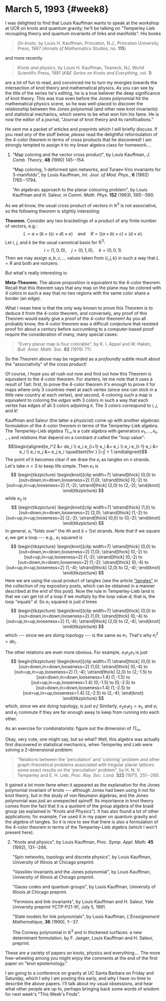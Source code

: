 # March 5, 1993 {#week8}

I was delighted to find that Louis Kauffman wants to speak at the
workshop at UCR on knots and quantum gravity; he'll be talking on
"Temperley Lieb recoupling theory and quantum invariants of links and
manifolds". His books

> _On knots_, by Louis H. Kauffman, Princeton, N.J., Princeton University
Press, 1987 (_Annals of Mathematics Studies_, no. **115**)

and more recently

> _Knots and physics_, by Louis H. Kauffman, Teaneck, NJ, World Scientific
Press, 1991 (_K&E Series on Knots and Everything_, vol. **1**)

are a lot of fun to read, and convinced me to turn my energies towards
the intersection of knot theory and mathematical physics. As you can see
by the title of the series he's editing, he is a true believer the deep
significance of knot theory. This was true even before the Jones
polynomial hit the mathematical physics scene, so he was well-placed to
discover the relationship between the Jones polynomial (and other new
knot invariants) and statistical mechanics, which seems to be what won
him his fame. He is now the editor of a journal, "Journal of knot
theory and its ramifications."

He sent me a packet of articles and preprints which I will briefly
discuss. If you read *any* of the stuff below, *please* read the
delightful reformulation of the 4-color theorem in terms of cross
products that he discovered! I am strongly tempted to assign it to my
linear algebra class for homework....

1) "Map coloring and the vector cross product", by Louis Kauffman, _J. Comb. Theory_, **48** (1990) 145--154.

    "Map coloring, 1-deformed spin networks, and Turaev-Viro invariants for 3-manifolds", by Louis Kauffman, _Int. Jour. of Mod. Phys._, **6** (1992) 1765--1794.

    "An algebraic approach to the planar colouring problem", by Louis Kauffman and H. Saleur, in _Comm. Math. Phys._ **152** (1993), 565--590.

As we all know, the usual cross product of vectors in $\mathbb{R}^3$ is not
associative, so the following theorem is slightly interesting:

**Theorem.** Consider any two bracketings of a product of any finite number
of vectors, e.g.:
$$L = a \times (b \times ((c \times d) \times e) \quad\text{and}\quad  R = ((a \times b) \times c) \times (d \times e).$$
Let $i$, $j$, and $k$ be the usual canonical basis for $\mathbb{R}^3$:
$$i = (1,0,0), \quad j = (0,1,0), \quad k = (0,0,1).$$
Then we may assign $a,b,c,\ldots$ values taken from $\{i,j,k\}$ in such a way
that $L = R$ and both are nonzero.

But what's really interesting is:

**Meta-Theorem.** The above proposition is equivalent to the 4-color
theorem. Recall that this theorem says that any map on the plane may be
colored with 4 colors in such a way that no two regions with the same
color share a border (an edge).

What I mean here is that the only way known to prove this Theorem is to
deduce it from the 4-color theorem, and conversely, any proof of this
Theorem would easily give a proof of the 4-color theorem! As you all
probably know, the 4-color theorem was a difficult conjecture that
resisted proof for about a century before succumbing to a computer-based
proof require the consideration of many, many special cases:

> "Every planar map is four colorable", by K. I. Appel and W. Haken, _Bull.
Amer. Math. Soc._ **82** (1976) 711.

So the Theorem above may be regarded as a *profoundly* subtle result
about the "associativity" of the cross product!

Of course, I hope you all rush out now and find out how this Theorem is
equivalent to the 4-color theorem. For starters, let me note that it
uses a result of Tait: first, to prove the 4-color theorem it's enough
to prove it for maps where only 3 countries meet at each vertex (since
one can stick in a little new country at each vertex), and second,
4-coloring such a map is equivalent to coloring the *edges* with 3
colors in such a way that each vertex has edges of all 3 colors
adjoining it. The 3 colors correspond to $i$, $j$, and $k$!

Kauffman and Saleur (the latter a physicist) come up with another
algebraic formulation of the 4-color theorem in terms of the
Temperley-Lieb algebra. The Temperley-Lieb algebra $TL_n$ is a cute
algebra with generators $e_1, \ldots, e_{n-1}$ and relations that depend on
a constant $d$ called the "loop value":
$$\begin{aligned}e_i^2 &= de_i \\ e_i e_{i+1} e_i &= e_i \\ e_i e_{i-1} e_i &= e_i \\ e_i e_j &= e_j e_i \quad\text{for } |i-j| > 1.\end{aligned}$$
The point of it becomes clear if we draw the $e_i$ as tangles on $n$
strands. Let's take $n = 3$ to keep life simple. Then $e_1$ is
$$
  \begin{tikzpicture}
    \begin{knot}[clip width=7]
      \strand[thick] (0,0)
        to [out=down,in=down,looseness=2] (1,0);
      \strand[thick] (0,-2)
        to [out=up,in=up,looseness=2] (1,-2);
      \strand[thick] (2,0)
        to (2,-2);
    \end{knot}
  \end{tikzpicture}
$$
while $e_2$ is
$$
  \begin{tikzpicture}
    \begin{knot}[clip width=7]
      \strand[thick] (1,0)
        to [out=down,in=down,looseness=2] (2,0);
      \strand[thick] (1,-2)
        to [out=up,in=up,looseness=2] (2,-2);
      \strand[thick] (0,0)
        to (0,-2);
    \end{knot}
  \end{tikzpicture}
$$
In general, $e_i$ "folds over" the $i$th and $(i+1)$st strands. Note that if
we square $e_i$ we get a loop --- e.g., $e_1$ squared is
$$
  \begin{tikzpicture}
    \begin{knot}[clip width=7]
      \strand[thick] (0,0)
        to [out=down,in=down,looseness=2] (1,0);
      \strand[thick] (0,-2)
        to [out=up,in=up,looseness=2] (1,-2);
      \strand[thick] (0,-2)
        to [out=down,in=down,looseness=2] (1,-2);
      \strand[thick] (0,-4)
        to [out=up,in=up,looseness=2] (1,-4);
      \strand[thick] (2,0)
        to (2,-4);
    \end{knot}
  \end{tikzpicture}
$$
Here we are using the usual product of tangles (see the article
["tangles"](http://math.ucr.edu/home/baez/tangles.html) in the collection of my expository posts, which can be
obtained in a manner described at the end of this post). Now the rule in
Temperley-Lieb land is that we can get rid of a loop if we multiply by
the loop value $d$; that is, the loop "equals" $d$. So $e_1$ squared is just
$d$ times
$$
  \begin{tikzpicture}
    \begin{knot}[clip width=7]
      \strand[thick] (0,0)
        to [out=down,in=down,looseness=2] (1,0);
      \strand[thick] (0,-4)
        to [out=up,in=up,looseness=2] (1,-4);
      \strand[thick] (2,0)
        to (2,-4);
    \end{knot}
  \end{tikzpicture}
$$
which --- since we are doing topology --- is the same as $e_1$. That's why
$e_i^2 = de_i$.

The other relations are even more obvious. For example, $e_1 e_2 e_1$ is
just
$$
  \begin{tikzpicture}
    \begin{knot}[clip width=7]
      \strand[thick] (0,0)
        to [out=down,in=down,looseness=2] (1,0);
      \strand[thick] (0,-4)
        to [out=up,in=up,looseness=2] (1,-4);
      \strand[thick] (2,0)
        to (2,-1.5)
        to [out=down,in=down,looseness=1.4] (1,-1.5)
        to [out=up,in=up,looseness=1.4] (0,-1.5)
        to (0,-2.5)
        to [out=down,in=down,looseness=1.4] (1,-2.5)
        to [out=up,in=up,looseness=1.4] (2,-2.5)
        to (2,-4);
    \end{knot}
  \end{tikzpicture}
$$
which, since we are doing topology, is just $e_1$! Similarly, $e_2 e_1 e_2 = e_1$, and $e_i$ and $e_j$ commute if they are far enough away to keep from
running into each other.

As an exercise for combinatorists: figure out the dimension of $TL_n$.

Okay, very cute, one might say, but so what? Well, this algebra was
actually first discovered in statistical mechanics, when Temperley and
Lieb were solving a 2-dimensional problem:

> "Relations between the 'percolation' and 'coloring' problem and other
graph-theoretical problems associated with tregular planar lattices:
some exact results on the 'percolation' problem", by H. N. V. Temperley
and E. H. Lieb, _Proc. Roy. Soc. Lond._ **322** (1971), 251--280.

It gained a lot more fame when it appeared as the explanation for the
Jones polynomial invariant of knots --- although Jones had been using it
not for knot theory, but in the study of von Neumann algebras, and the
Jones polynomial was just an unexpected spinoff. Its importance in knot
theory comes from the fact that it is a quotient of the group algebra of
the braid group (as explained in "Knots and Physics"). It has also
found a lot of other applications; for example, I've used it in my
paper on quantum gravity and the algebra of tangles. So it is nice to
see that there is also a formulation of the 4-color theorem in terms of
the Temperley-Lieb algebra (which I won't present here).

2) "Knots and physics", by Louis Kauffman, _Proc. Symp. Appl. Math._ **45**
(1992), 131--246.

    "Spin networks, topology and discrete physics", by Louis Kauffman,
    University of Illinois at Chicago preprint.

    "Vassiliev invariants and the Jones polynomial", by Louis Kauffman,
    University of Illinois at Chicago preprint.

    "Gauss codes and quantum groups", by Louis Kauffman, University of
    Illinois at Chicago preprint.

    "Fermions and link invariants", by Louis Kauffman and H. Saleur, Yale
    University preprint YCTP-P21-91, July 5, 1991.

    "State models for link polynomials", by Louis Kauffman, _L'Enseignement Mathematique_, **36** (1990), 1--37.

    The Conway polynomial in $\mathbb{R}^3$ and in thickened surfaces: a new
    determinant formulation, by F. Jaeger, Louis Kauffman and H. Saleur,
    preprint.

These are a variety of papers on knots, physics and everything.... The
more free-wheeling among you might enjoy the comments at the end of the
first paper on "knot epistemology."

I am going to a conference on gravity at UC Santa Barbara on Friday and
Saturday, which I why I am posting this early, and why I have no time to
describe the above papers. I'll talk about my usual obsessions, and
hear what other people are up to, perhaps bringing back some words of
wisdom for next week's "This Week's Finds".
